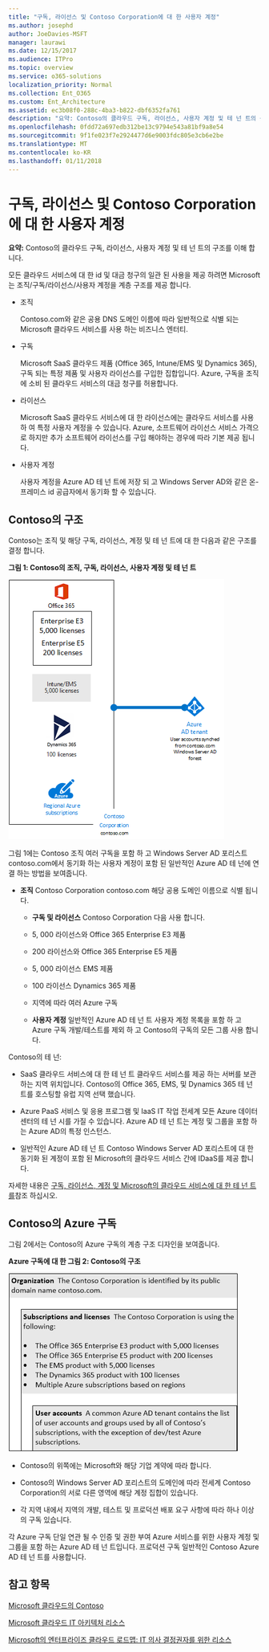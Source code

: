 ```yaml
---
title: "구독, 라이선스 및 Contoso Corporation에 대 한 사용자 계정"
ms.author: josephd
author: JoeDavies-MSFT
manager: laurawi
ms.date: 12/15/2017
ms.audience: ITPro
ms.topic: overview
ms.service: o365-solutions
localization_priority: Normal
ms.collection: Ent_O365
ms.custom: Ent_Architecture
ms.assetid: ec3b08f0-288c-4ba3-b822-dbf6352fa761
description: "요약: Contoso의 클라우드 구독, 라이선스, 사용자 계정 및 테 넌 트의 구조를 이해 합니다."
ms.openlocfilehash: 0fdd72a697edb312be13c9794e543a81bf9a8e54
ms.sourcegitcommit: 9f1fe023f7e2924477d6e9003fdc805e3cb6e2be
ms.translationtype: MT
ms.contentlocale: ko-KR
ms.lasthandoff: 01/11/2018
---
```

# <a name="subscriptions-licenses-and-user-accounts-for-the-contoso-corporation"></a>구독, 라이선스 및 Contoso Corporation에 대 한 사용자 계정

 **요약:** Contoso의 클라우드 구독, 라이선스, 사용자 계정 및 테 넌 트의 구조를 이해 합니다.
  
모든 클라우드 서비스에 대 한 id 및 대금 청구의 일관 된 사용을 제공 하려면 Microsoft는 조직/구독/라이선스/사용자 계정을 계층 구조를 제공 합니다.
  
- 조직
    
    Contoso.com와 같은 공용 DNS 도메인 이름에 따라 일반적으로 식별 되는 Microsoft 클라우드 서비스를 사용 하는 비즈니스 엔터티.
    
- 구독
    
    Microsoft SaaS 클라우드 제품 (Office 365, Intune/EMS 및 Dynamics 365), 구독 되는 특정 제품 및 사용자 라이선스를 구입한 집합입니다. Azure, 구독을 조직에 소비 된 클라우드 서비스의 대금 청구를 허용합니다.
    
- 라이선스
    
    Microsoft SaaS 클라우드 서비스에 대 한 라이선스에는 클라우드 서비스를 사용 하 여 특정 사용자 계정을 수 있습니다. Azure, 소프트웨어 라이선스 서비스 가격으로 하지만 추가 소프트웨어 라이선스를 구입 해야하는 경우에 따라 기본 제공 됩니다.
    
- 사용자 계정
    
    사용자 계정을 Azure AD 테 넌 트에 저장 되 고 Windows Server AD와 같은 온-프레미스 id 공급자에서 동기화 할 수 있습니다.
    
## <a name="contosos-structure"></a>Contoso의 구조

Contoso는 조직 및 해당 구독, 라이선스, 계정 및 테 넌 트에 대 한 다음과 같은 구조를 결정 합니다.
  
**그림 1: Contoso의 조직, 구독, 라이선스, 사용자 계정 및 테 넌 트**

![Contoso의 조직, 구독, 라이선스, 사용자 계정 및 테넌트](images/Contoso_Poster/Subscriptions.png)
  
그림 1에는 Contoso 조직 여러 구독을 포함 하 고 Windows Server AD 포리스트 contoso.com에서 동기화 하는 사용자 계정이 포함 된 일반적인 Azure AD 테 넌에 연결 하는 방법을 보여줍니다.
  
- **조직** Contoso Corporation contoso.com 해당 공용 도메인 이름으로 식별 됩니다.
    
  - **구독 및 라이선스** Contoso Corporation 다음 사용 합니다.
    
  - 5, 000 라이선스와 Office 365 Enterprise E3 제품
    
  - 200 라이선스와 Office 365 Enterprise E5 제품
    
  - 5, 000 라이선스 EMS 제품
    
  - 100 라이선스 Dynamics 365 제품
    
  - 지역에 따라 여러 Azure 구독
    
  - **사용자 계정** 일반적인 Azure AD 테 넌 트 사용자 계정 목록을 포함 하 고 Azure 구독 개발/테스트를 제외 하 고 Contoso의 구독의 모든 그룹 사용 합니다.
    
Contoso의 테 넌:
  
- SaaS 클라우드 서비스에 대 한 테 넌 트 클라우드 서비스를 제공 하는 서버를 보관 하는 지역 위치입니다. Contoso의 Office 365, EMS, 및 Dynamics 365 테 넌 트를 호스팅할 유럽 지역 선택 했습니다. 
    
- Azure PaaS 서비스 및 응용 프로그램 및 IaaS IT 작업 전세계 모든 Azure 데이터 센터의 테 넌 시를 가질 수 있습니다. Azure AD 테 넌 트는 계정 및 그룹을 포함 하는 Azure AD의 특정 인스턴스.
    
- 일반적인 Azure AD 테 넌 트 Contoso Windows Server AD 포리스트에 대 한 동기화 된 계정이 포함 된 Microsoft의 클라우드 서비스 간에 IDaaS를 제공 합니다.
    
자세한 내용은 [구독, 라이선스, 계정 및 Microsoft의 클라우드 서비스에 대 한 테 넌 트를](subscriptions-licenses-accounts-and-tenants-for-microsoft-cloud-offerings.md)참조 하십시오.
  
## <a name="contosos-azure-subscriptions"></a>Contoso의 Azure 구독

그림 2에서는 Contoso의 Azure 구독의 계층 구조 디자인을 보여줍니다.
  
**Azure 구독에 대 한 그림 2: Contoso의 구조**

![Azure Subscription에 대한 Contoso의 구조](images/Contoso_Poster/Subscriptions_Nested.png)
  
- Contoso의 위쪽에는 Microsoft와 해당 기업 계약에 따라 합니다.
    
- Contoso의 Windows Server AD 포리스트의 도메인에 따라 전세계 Contoso Corporation의 서로 다른 영역에 해당 계정 집합이 있습니다.
    
- 각 지역 내에서 지역의 개발, 테스트 및 프로덕션 배포 요구 사항에 따라 하나 이상의 구독 있습니다.
    
각 Azure 구독 단일 연관 될 수 인증 및 권한 부여 Azure 서비스를 위한 사용자 계정 및 그룹을 포함 하는 Azure AD 테 넌 트입니다. 프로덕션 구독 일반적인 Contoso Azure AD 테 넌 트를 사용합니다.
  
## <a name="see-also"></a>참고 항목

[Microsoft 클라우드의 Contoso](contoso-in-the-microsoft-cloud.md)
  
[Microsoft 클라우드 IT 아키텍처 리소스](microsoft-cloud-it-architecture-resources.md)

[Microsoft의 엔터프라이즈 클라우드 로드맵: IT 의사 결정권자를 위한 리소스](https://sway.com/FJ2xsyWtkJc2taRD)




